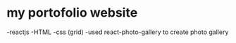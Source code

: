 # my portofolio website
-reactjs
-HTML
-css (grid)
-used react-photo-gallery to create photo gallery
